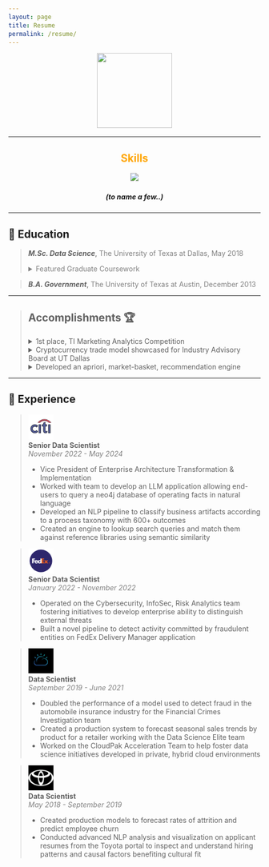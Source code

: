 ```yaml
---
layout: page
title: Resume
permalink: /resume/
---
```


<p align = 'center'><img src = '/assets/images/supersuit.png' height = '150' width = '150'/></p>

---

## <center style = "color: orange;">Skills</center>

<p align = "center">
  <a href = "https://go-skill-icons.vercel.app/">
    <img src = "https://go-skill-icons.vercel.app/api/icons?i=anaconda,api,apple,aws,bash,chatgpt,gcp,github,python&titles=true" />
  </a>
</p>

##### *<center> (to name a few..) </center>*
---

## 🏫 **Education**

> ***M.Sc. Data Science***, <span style = "color:gray">The University of Texas at Dallas, May 2018</span>
> <details style = "color:gray"><summary>Featured Graduate Coursework</summary>
>         <ul>
>             <li>Business Analytics</li>
>            <li>Advanced Business Analytics</li>
>            <li>Programming for Data Science</li>
>            <li>Applied Machine Learning</li>
>            <li>Econometrics and Time Series Analysis</li>
>            <li>Quantitative Foundations of Business</li>
>            <li>Marketing Predictive Analytics</li>
>        </ul>
>   </details>

> ***B.A. Government***,
>  <span style = "color:gray">The University of Texas at Austin, December 2013</span>

---

> ## **Accomplishments** 🏆
> <details> <summary> 1st place, TI Marketing Analytics Competition</summary> ☑️ Developed custom segmentation algorithm and optimized prices to maximize revenue </details>
> <details> <summary> Cryptocurrency trade model showcased for Industry Advisory Board at UT Dallas</summary> ₿ Recommended user actions based on 24-hour cryptocurrency trading activities collected by user-built scraper </details>
> <details> <summary> Developed an apriori, market-basket, recommendation engine</summary> 🤖 For production implementation within a customer-facing iOS application to provide suggestions to consumers as they shop  </details>

---

## 💼 **Experience**

> <div class = 'job'>
>    <div class = 'logo'><img src = '/assets/images/citi.png' height = '50' width = '50'/></div>
>    <div class = 'title'><strong>Senior Data Scientist</strong></div>
>    <div class = 'dates' style = "color:gray"><em>November 2022 - May 2024</em></div>
>    <div class = 'duties'><ul>
>                                <li>Vice President of Enterprise Architecture Transformation & Implementation</li>
>                                <li>Worked with team to develop an LLM application allowing end-users to query a neo4j database of operating facts in natural language</li>
>                                <li>Developed an NLP pipeline to classify business artifacts according to a process taxonomy with 600+ outcomes</li>
>                                <li>Created an engine to lookup search queries and match them against reference libraries using semantic similarity </li>
>                          </ul>
>    </div>
> </div>

> <div class = 'job'>
>    <div class = 'logo'><img src = '/assets/images/fedex.png' height = '50' width = '50'/></div>
>    <div class = 'title'><strong>Senior Data Scientist</strong></div>
>    <div class = 'dates' style = "color:gray"><em>January 2022 - November 2022</em></div>
>    <div class = 'duties'><ul>
>                                <li>Operated on the Cybersecurity, InfoSec, Risk Analytics team fostering initiatives to develop enterprise ability to distinguish external threats</li>
>                                <li>Built a novel pipeline to detect activity committed by fraudulent entities on FedEx Delivery Manager application</li>
>                          </ul>
>    </div>
> </div>

> <div class = 'job'>
>    <div class = 'logo'><img src = '/assets/images/ibm.png' height = '50' width = '50'/></div>
>    <div class = 'title'><strong>Data Scientist</strong></div>
>    <div class = 'dates' style = "color:gray"><em>September 2019 - June 2021</em></div>
>    <div class = 'duties'><ul>
>                                <li>Doubled the performance of a model used to detect fraud in the automobile insurance industry for the Financial Crimes Investigation team</li>
>                                <li>Created a production system to forecast seasonal sales trends by product for a retailer working with the Data Science Elite team</li>
>                                <li>Worked on the CloudPak Acceleration Team to help foster data science initiatives developed in private, hybrid cloud environments</li>
>                          </ul>
>    </div>
> </div>

> <div class = 'job'>
>    <div class = 'logo'><img src = '/assets/images/toyota.png' height = '50' width = '50'/></div>
>    <div class = 'title'><strong>Data Scientist</strong></div>
>    <div class = 'dates' style = "color:gray"><em>May 2018 - September 2019</em></div>
>    <div class = 'duties'><ul>
>                                <li>Created production models to forecast rates of attrition and predict employee churn</li>
>                                <li>Conducted advanced NLP analysis and visualization on applicant resumes from the Toyota portal to inspect and understand hiring patterns and causal factors benefiting cultural fit</li>
>                          </ul>
>    </div>
> </div>
